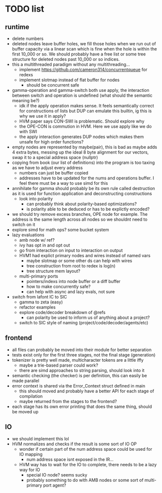# TODO list 

## runtime

- delete numbers
- deleted nodes leave buffer holes, we fill those holes when we run out of 
buffer capacity via a linear scan which is fine when the hole is within the 
first 10_000 or so. We should probably have a free list or some tree structure 
for deleted nodes past 10_000 or so indices.
- this a multithreaded paradigm without any multithreading...
    - implement https://github.com/cameron314/concurrentqueue for redexs
    - implement slotmap instead of flat buffer for nodes
        - should be concurrent safe
- gamma-operation and gamma-switch both use apply, the interaction between 
switch and operation is undefined (what should the semantic meaning be?)
    - idk if the apply operation makes sense. It feels semantically correct for 
    constructions of lists but DUP can emulate this builtin, ig this is why we 
    use it in apply?
    - HVM paper says CON-SWI is problematic. Should explore why
    - the OPE-CON is commution in HVM. Here we use apply like we do with SWI
    - the apply interaction generates DUP nodes which makes them unsafe for 
    high order functions?
- empty nodes are represented by maybe(pair), this is bad as maybe adds 4 extra 
bytes, messing up the ideal 8 byte alignment for our vectors, swap it to a 
special address space (nullptr)
- copying from book (our list of definitions) into the program is too taxing as 
we have to adjust every address
    - numbers can just be buffer copied
    - addresses have to be updated for the nums and operations buffer. I feel 
    there must be a way to use simd for this
- annihilate for gamma should probably be its own rule called destruction as it 
is used for function application and deconstructing constructions
    - look into polarity
        - can probably think about polarity-based optimizations?
        - is polarity able to be deduced or has to be explictly encoded?
- we should try remove excess branches, OPE node for example. The address is the 
same length across all nodes so we shouldnt need to switch on it
- explore simd for math ops? some bucket system
- lazy evaluations
    - amb node w/ ref?
    - ivy has opt in and opt out
    - go from interaction on input to interaction on output
    - HVM1 had explict primary nodes and wires instead of named vars
        - maybe slotmap or some other ds can help with wires
        - tree construction from root to redex is log(n)
        - tree structure mem layout?
    - multi-primary ports
        - pointers/indexs into node buffer or a diff buffer
        - how to make concurrently safe?
        - can help with async and lazy evals, not sure
- switch from lafont IC to SIC
    - gamma to zeta (easy)
    - refactor examples
    - explore code/decoder breakdown of @refs
        - can polarity be used to inform us of anything about a project?
    - switch to SIC style of naming (project/code/decoder/agents/etc)

## frontend
- all files can probably be moved into their module for better separation
- tests exist only for the first three stages, not the final stage (generation)
- tokenizer is pretty well made, multicharacter tokens are a little iffy
    - maybe a trie-based parser could work?
    - there are simd approaches to string parsing, should look into it
- semantic checking (the checker) is per definition, this can easily be made 
parallel
- error context is shared via the Error_Context struct defined in main
    - this should moved and probably have a better API for each stage of 
    compilation
    - maybe returned from the stages to the frontend?
- each stage has its own error printing that does the same thing, should be 
moved up

## IO
- we should implement this lol
- HVM normalizes and checks if the result is some sort of IO OP
    - wonder if certain part of the num address space could be used for IO 
    mapping
        - num address space isnt exposed in the IR...
    - HVM way has to wait for the IO to complete, there needs to be a lazy way 
    for IO
        - special IO node? seems sucky
        - probably something to do with AMB nodes or some sort of multi-primary 
        port agent?
